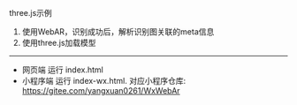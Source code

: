 three.js示例


1. 使用WebAR，识别成功后，解析识别图关联的meta信息
2. 使用three.js加载模型

---

- 网页端 运行 index.html
- 小程序端 运行 index-wx.html. 对应小程序仓库: https://gitee.com/yangxuan0261/WxWebAr

